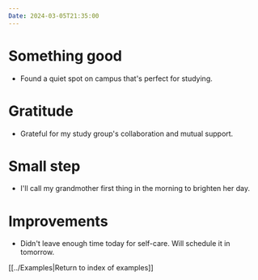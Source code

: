 ```yaml
---
Date: 2024-03-05T21:35:00
---
```


# Something good

- Found a quiet spot on campus that's perfect for studying.

# Gratitude

- Grateful for my study group's collaboration and mutual support.

# Small step

- I'll call my grandmother first thing in the morning to brighten her day.

# Improvements

- Didn't leave enough time today for self-care. Will schedule it in tomorrow.

[[../Examples|Return to index of examples]]